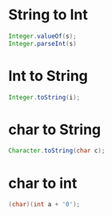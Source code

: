 # String to Int
```java
Integer.valueOf(s);
Integer.parseInt(s) 
```

# Int to String 
```java
Integer.toString(i);
```

# char to String
```java
Character.toString(char c);
```

# char to int
```java
(char)(int a + '0');
```